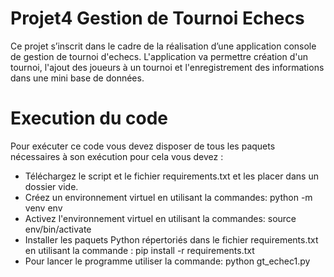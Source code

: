 # Projet4 Gestion de Tournoi Echecs
Ce projet s’inscrit dans le cadre de la réalisation d’une application console de gestion de tournoi d'echecs. 
L'application va permettre création d'un tournoi, l'ajout des joueurs à un tournoi et l'enregistrement des informations dans une mini base de données.
# Execution du code
 Pour exécuter ce code vous devez disposer de tous les paquets nécessaires à son exécution pour cela vous devez :
 * Téléchargez le script et le fichier requirements.txt et les placer dans un dossier vide.
 * Créez un environnement virtuel en utilisant la commandes: python -m venv env
 * Activez l'environnement virtuel en utilisant la commandes: source env/bin/activate 
 * Installer les paquets Python répertoriés dans le fichier requirements.txt en utilisant la commande : pip install -r requirements.txt
 * Pour lancer le programme utiliser la commande: python gt_echec1.py 
